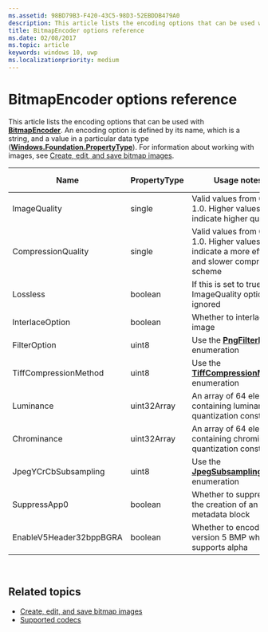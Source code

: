 ```yaml
---
ms.assetid: 98BD79B3-F420-43C5-98D3-52EBDDB479A0
description: This article lists the encoding options that can be used with BitmapEncoder.
title: BitmapEncoder options reference
ms.date: 02/08/2017
ms.topic: article
keywords: windows 10, uwp
ms.localizationpriority: medium
---
```

# BitmapEncoder options reference


This article lists the encoding options that can be used with [**BitmapEncoder**](https://docs.microsoft.com/uwp/api/Windows.Graphics.Imaging.BitmapEncoder). An encoding option is defined by its name, which is a string, and a value in a particular data type ([**Windows.Foundation.PropertyType**](https://docs.microsoft.com/uwp/api/Windows.Foundation.PropertyType)). For information about working with images, see [Create, edit, and save bitmap images](imaging.md).

| Name                    | PropertyType | Usage notes                                                                                        | Valid formats |
|-------------------------|--------------|----------------------------------------------------------------------------------------------------|---------------|
| ImageQuality            | single       | Valid values from 0 to 1.0. Higher values indicate higher quality                                 | JPEG, JPEG-XR |
| CompressionQuality      | single       | Valid values from 0 to 1.0. Higher values indicate a more efficient and slower compression scheme | TIFF          |
| Lossless                | boolean      | If this is set to true, the ImageQuality option is ignored                                        | JPEG-XR       |
| InterlaceOption         | boolean      | Whether to interlace the image                                                                    | PNG           |
| FilterOption            | uint8        | Use the [**PngFilterMode**](https://docs.microsoft.com/uwp/api/Windows.Graphics.Imaging.PngFilterMode) enumeration                                | PNG           |
| TiffCompressionMethod   | uint8        | Use the [**TiffCompressionMode**](https://docs.microsoft.com/uwp/api/Windows.Graphics.Imaging.TiffCompressionMode) enumeration                    | TIFF          |
| Luminance               | uint32Array  | An array of 64 elements containing luminance quantization constants                               | JPEG          |
| Chrominance             | uint32Array  | An array of 64 elements containing chrominance quantization constants                             | JPEG          |
| JpegYCrCbSubsampling    | uint8        | Use the [**JpegSubsamplingMode**](https://docs.microsoft.com/uwp/api/Windows.Graphics.Imaging.JpegSubsamplingMode) enumeration                    | JPEG          |
| SuppressApp0            | boolean      | Whether to suppress the creation of an App0 metadata block                                        | JPEG          |
| EnableV5Header32bppBGRA | boolean      | Whether to encode to a version 5 BMP which supports alpha                                         | BMP           |

 

## Related topics

* [Create, edit, and save bitmap images](imaging.md)
* [Supported codecs](supported-codecs.md)

 




